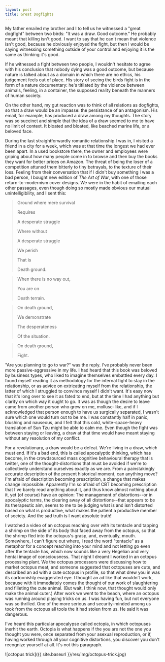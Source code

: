 ```yaml
---
layout: post
title: Great Dogfights
---
```


My father emailed my brother and I to tell us he witnessed a "great dogfight" between two birds: "It was a draw. Good outcome." He probably meant that killing isn't good. I want to say that he can't mean that violence isn't good, because he obviously enjoyed the fight, but then I would be saying witnessing something outside of your control and enjoying it is the same as thinking it's good.

If he witnessed a fight between two people, I wouldn't hesitate to agree with his conclusion that nobody dying was a good outcome, but because nature is talked about as a domain in which there are no ethics, his judgement feels out of place. His story of seeing the birds fight is in the form of a nature documentary: he's titilated by the violence between animals, feeling, in a container, the supposed reality beneath the manners of human society.

On the other hand, my gut reaction was to think of all relations as dogfights, so that a draw would be an impasse: the persistance of an antagonism. His email, for example, has produced a draw among my thoughts. The story was so succinct and simple that the idea of a draw seemed to me to have no limit of context. It bloated and bloated, like beached marine life, or a beloved face.

During the last straightforwardly romantic relationship I was in, I visited a friend in a city for a week, which was at that time the longest we had ever been apart. In a used bookstore there, the owner and employees were griping about how many people come in to browse and then buy the books they want for better prices on Amazon. The threat of being the loser of a competition attuned them bitterly to tiny betrayals, to the texture of their loss. Feeling from their conversation that if I didn't buy something I was a bad person, I bought new edition of *The Art of War*, with one of those return-to-modernism cover designs. We were in the habit of emailing each other passages, even though doing so mostly made obvious our mutual unintelligibility, and I sent this:

> Ground where mere survival
> 
> Requires
> 
> A desperate struggle
> 
> Where without
> 
> A desperate struggle
> 
> We perish
> 
> That is
> 
> Death ground.

> When there is no way out,
> 
> You are on
> 
> Death terrain.

> On death ground,
> 
> We demonstrate
> 
> The desperateness
> 
> Of the situation.

> On death ground,
> 
> Fight.

"Are you planning to go to war?" was the reply. I've probably never been more passive-aggressive in my life. I had heard that this book was beloved by business types, who liked to imagine themselves embattled every day. I found myself reading it as methodology for the internal fight to stay in the relationship, or as advice on extricating myself from the relationship, the latter of which I struggled to convince myself I didn't want. It's easy now that it's long over to see it as fated to end, but at the time I had anything but clarity on which way it ought to go. It was as though the desire to leave came from another person who grew on me, mollusc-like, and if I acknowledged that person enough to have us surgically separated, I wasn't sure which one would turn out to be me. I was constantly half in panic, blushing and nauseous, and I felt that this cold, white-space-heavy translation of Sun Tzu might be able to calm me. Even though the fight was between staying or leaving, a draw at that time would have meant staying without any resolution of my conflict.

For a revolutionary, a draw would be a defeat. We're living in a draw, which must end. If it's a bad end, this is called apocalyptic thinking, which has become, in the crowdsourced mass cognitive behavioural therapy that is twitter, one of the thought-distortions that must be avoided if we're to collectively understand ourselves exactly as we are. From a painstakingly accurate description of the present historical moment, can anything move? I'm afraid of description becoming prescription, a change that makes change impossible. Apparently I'm so afraid of CBT becoming prescription that I've barely read anything about it, and thus know almost nothing about it, yet (of course) have an opinion: The management of distortions--or in apocalyptic terms, the clearing away of all distortions--that appears to be its therapeutic aim, seems to me to be judging what is and isn't distorted based on what is productive, what makes the patient a productive member of society. And the sad truth is I want absolute truth!

I watched a video of an octopus reaching over with its tentacle and tapping a shrimp on the side of its body that faced away from the octopus, so that the shrimp fled into the octopus's grasp, and, eventually, mouth. Somewhere, I can't figure out where, I read the word "tentacle" as a metaphor for a concept reaching into your mind and not letting go even after the tentacle has, which now sounds like a very Hegelian and very hentai image of consciousness. That night I dreamt I worked in an octopus processing plant. We the octopus processors were discussing how to market octopus meat, and someone suggested that octopuses are cute, and described an ad with a cute octopus in profile, so that what drew you in was its cartoonishly exaggerated eye. I thought an ad like that wouldn't work, because with it immediately comes the thought of our work of slaughtering and filleting the cute animal. (But wait, I think now, that thought would only make the animal cuter.) After work we went to the beach, where an octopus was running around playing tricks on us. I was having fun, but not everyone was so thrilled. One of the more serious and security-minded among us took from the octopus all tools the it had stolen from us. He said it was dangerous.

I've heard this particular apocalypse called octopia, in which octopuses inerhit the earth. Octopia is what happens if the you are not the one you thought you were, once separated from your asexual reproduction, or if, having worked through all your cognitive distortions, you discover you don't recognize yourself at all. It's not this paragraph.

![octopus trick]({{ site.baseurl }}/res/img/octopus-trick.jpg)